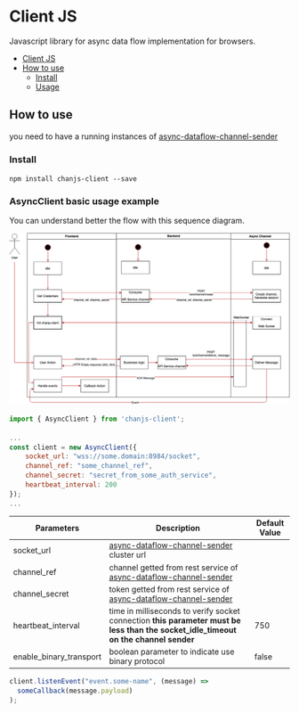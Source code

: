 # Client JS

Javascript library for async data flow implementation for browsers.

- [Client JS](#client-js)
- [How to use](#how-to-use)
  - [Install](#install)
  - [Usage](#asyncClient-basic-usage-example)

## How to use

you need to have a running instances of [async-dataflow-channel-sender](https://github.com/bancolombia/async-dataflow/channel-sender)

### Install

```npm
npm install chanjs-client --save
```

### AsyncClient basic usage example

You can understand better the flow with this sequence diagram.

<img src="https://raw.githubusercontent.com/bancolombia/async-dataflow-channel-client-js/master/doc/sequence-diagram-async-data-flow.png" width="600">

```javascript
import { AsyncClient } from 'chanjs-client';

...
const client = new AsyncClient({
    socket_url: "wss://some.domain:8984/socket",
    channel_ref: "some_channel_ref",
    channel_secret: "secret_from_some_auth_service",
    heartbeat_interval: 200
});
...
```

| **Parameters**          | Description                                                                                                                         | Default Value |
| ----------------------- | ----------------------------------------------------------------------------------------------------------------------------------- | ------------- |
| socket_url              | [async-dataflow-channel-sender](https://github.com/bancolombia/async-dataflow/channel-sender) cluster url                           |               |
| channel_ref             | channel getted from rest service of [async-dataflow-channel-sender](https://github.com/bancolombia/async-dataflow/channel-sender)   |               |
| channel_secret          | token getted from rest service of [async-dataflow-channel-sender](https://github.com/bancolombia/async-dataflow/channel-sender)     |               |
| heartbeat_interval      | time in milliseconds to verify socket connection **this parameter must be less than the socket_idle_timeout on the channel sender** | 750           |
| enable_binary_transport | boolean parameter to indicate use binary protocol                                                                                   | false         |

```javascript
client.listenEvent("event.some-name", (message) =>
  someCallback(message.payload)
);
```
